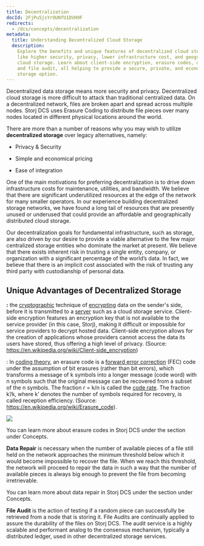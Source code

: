 ```yaml
---
title: Decentralization
docId: 2FjPu5jsYrOUNfU1DVH9F
redirects:
  - /dcs/concepts/decentralization
metadata:
  title: Understanding Decentralized Cloud Storage
  description:
    Explore the benefits and unique features of decentralized cloud storage,
    like higher security, privacy, lower infrastructure cost, and geographically distributed
    cloud storage. Learn about client-side encryption, erasure codes, data repair,
    and file audit, all helping to provide a secure, private, and economical data
    storage option.
---
```


Decentralized data storage means more security and privacy. Decentralized cloud storage is more difficult to attack than traditional centralized data. On a decentralized network, files are broken apart and spread across multiple nodes. Storj DCS uses Erasure Coding to distribute file pieces over many nodes located in different physical locations around the world.‌

There are more than a number of reasons why you may wish to utilize **decentralized storage** over legacy alternatives, namely:‌

- Privacy & Security

- Simple and economical pricing

- Ease of integration

One of the main motivations for preferring decentralization is to drive down infrastructure costs for maintenance, utilities, and bandwidth. We believe that there are significant underutilized resources at the edge of the network for many smaller operators. In our experience building decentralized storage networks, we have found a long tail of resources that are presently unused or underused that could provide an affordable and geographically distributed cloud storage.‌

Our decentralization goals for fundamental infrastructure, such as storage, are also driven by our desire to provide a viable alternative to the few major centralized storage entities who dominate the market at present. We believe that there exists inherent risk in trusting a single entity, company, or organization with a significant percentage of the world’s data. In fact, we believe that there is an implicit cost associated with the risk of trusting any third party with custodianship of personal data.‌

## Unique Advantages of Decentralized Storage

**​**[](docId:Pksf8d0TCLY2tBgXeT18d)**:** the [cryptographic](https://en.wikipedia.org/wiki/Cryptographic) technique of [encrypting](https://en.wikipedia.org/wiki/Encrypting) data on the sender's side, before it is transmitted to a [server](<https://en.wikipedia.org/wiki/Server_(computing)>) such as a cloud storage service. Client-side encryption features an encryption key that is not available to the service provider (in this case, Storj), making it difficult or impossible for service providers to decrypt hosted data. Client-side encryption allows for the creation of applications whose providers cannot access the data its users have stored, thus offering a high level of privacy. (Source: <https://en.wikipedia.org/wiki/Client-side_encryption>)‌

**​**[](docId:CBMEVO2vA2lDZ_BVuZ9aP): In [coding theory](https://en.wikipedia.org/wiki/Coding_theory), an erasure code is a [forward error correction](https://en.wikipedia.org/wiki/Forward_error_correction) (FEC) code under the assumption of bit erasures (rather than bit errors), which transforms a message of k symbols into a longer message (code word) with n symbols such that the original message can be recovered from a subset of the n symbols. The fraction r = k/n is called the [code rate](https://en.wikipedia.org/wiki/Code_rate). The fraction k’/k, where k’ denotes the number of symbols required for recovery, is called reception efficiency. (Source: <https://en.wikipedia.org/wiki/Erasure_code>).​

![](https://link.storjshare.io/raw/jua7rls6hkx5556qfcmhrqed2tfa/docs/images/bezZFK_OlDdAc1AcROTNv_image.png)

You can learn more about erasure codes in Storj DCS under the [](docId:CBMEVO2vA2lDZ_BVuZ9aP) section under Concepts.‌

**​Data Repair** is necessary when the number of available pieces of a file still held on the network approaches the minimum threshold below which it would become impossible to recover the file. When we reach this threshold, the network will proceed to repair the data in such a way that the number of available pieces is always big enough to prevent the file from becoming irretrievable.‌

You can learn more about data repair in Storj DCS under the [](docId:z4JgCuivlGbnn4YQMmlVX) section under Concepts.‌

**​File Audit** is the action of testing if a random piece can successfully be retrieved from a node that is storing it. File Audits are continually applied to assure the durability of the files on Storj DCS.‌ The audit service is a highly scalable and performant analog to the consensus mechanism, typically a distributed ledger, used in other decentralized storage services.

**​**
